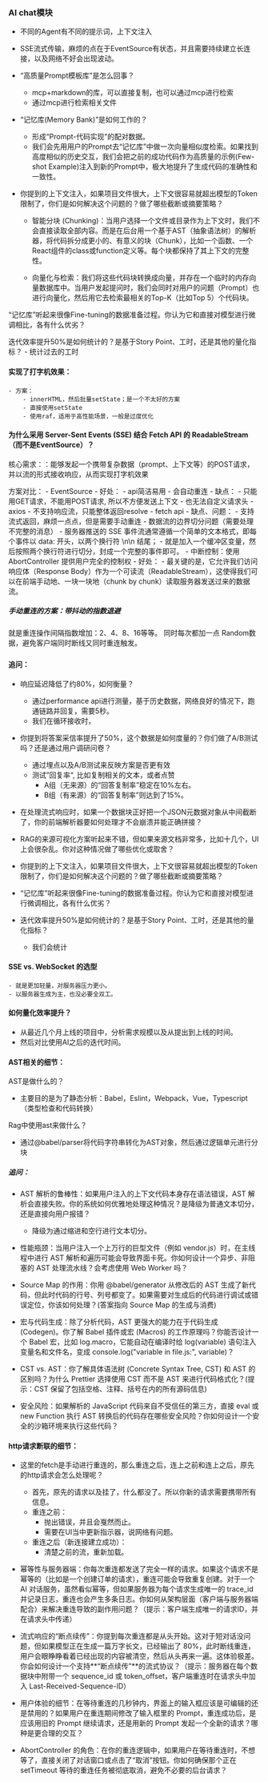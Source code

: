 
### AI chat模块
- 不同的Agent有不同的提示词，上下文注入

- SSE流式传输，麻烦的点在于EventSource有状态，并且需要持续建立长连接，以及网络不好会出现波动。


- “高质量Prompt模板库”是怎么回事？
    - mcp+markdown的库，可以直接复制，也可以通过mcp进行检索
    - 通过mcp进行检索相关文件


- “记忆库(Memory Bank)”是如何工作的？
    - 形成“Prompt-代码实现”的配对数据。
    - 我们会先用用户的Prompt去“记忆库”中做一次向量相似度检索。如果找到高度相似的历史交互，我们会把之前的成功代码作为高质量的示例(Few-shot Example)注入到新的Prompt中，极大地提升了生成代码的准确性和一致性。

- 你提到的上下文注入，如果项目文件很大，上下文很容易就超出模型的Token限制了，你们是如何解决这个问题的？做了哪些截断或摘要策略？

    - 智能分块 (Chunking)：当用户选择一个文件或目录作为上下文时，我们不会直接读取全部内容。而是在后台用一个基于AST（抽象语法树）的解析器，将代码拆分成更小的、有意义的块（Chunk），比如一个函数、一个React组件的class或function定义等。每个块都保持了其上下文的完整性。

    - 向量化与检索：我们将这些代码块转换成向量，并存在一个临时的内存向量数据库中。当用户发起提问时，我们会同时对用户的问题（Prompt）也进行向量化，然后用它去检索最相关的Top-K（比如Top 5）个代码块。

“记忆库”听起来很像Fine-tuning的数据准备过程。你认为它和直接对模型进行微调相比，各有什么优劣？

迭代效率提升50%是如何统计的？是基于Story Point、工时，还是其他的量化指标？
    - 统计过去的工时

#### 实现了打字机效果：
    - 方案：
        - innerHTML，然后批量setState；是一个不太好的方案
        - 直接使用setState
        - 使用raf，适用于高性能场景，一般是过度优化


#### 为什么采用 Server-Sent Events (SSE) 结合 Fetch API 的 ReadableStream（而不是EventSource）？
核心需求：：能够发起一个携带复杂数据（prompt、上下文等）的POST请求，并以流的形式接收响应，从而实现打字机效果

方案对比：
    - EventSource
        - 好处：
            - api简洁易用
            - 会自动重连
        - 缺点：
            - 只能用GET请求，不能用POST请求, 所以不方便发送上下文
            - 也无法自定义请求头
    - axios
        - 不支持响应流，只能整体返回resolve
    - fetch api
        - 缺点、问题：
            - 支持流式返回，麻烦一点点，但是需要手动重连
            - 数据流的边界切分问题（需要处理不完整的消息）
                - 服务器推送的 SSE 事件流通常遵循一个简单的文本格式，即每个事件以 data: 开头，以两个换行符 \n\n 结尾；
                - 就是加入一个缓冲区变量，然后按照两个换行符进行切分，封成一个完整的事件即可。
                - 中断控制：使用 AbortController 提供用户完全的控制权
        - 好处：
            - 最关键的是，它允许我们访问响应体（Response Body）作为一个可读流（ReadableStream），这使得我们可以在前端手动地、一块一块地（chunk by chunk）读取服务器发送过来的数据流。

##### 手动重连的方案：带抖动的指数退避
就是重连操作间隔指数增加：2、4、8、16等等。
同时每次都加一点 Random数据，避免客户端同时断线又同时重连触发。


##### 


#### 追问：

- 响应延迟降低了约80%，如何衡量？
    - 通过performance api进行测量，基于历史数据，网络良好的情况下，跑通链路并回复，需要5秒。
    - 我们在循环接收时，

- 你提到将答案采信率提升了50%，这个数据是如何度量的？你们做了A/B测试吗？还是通过用户调研问卷？
    - 通过埋点以及A/B测试来反映方案是否更有效
    - 测试”回复率“, 比如复制相关的文本，或者点赞
        - A组（无来源）的“回答复制率”稳定在10%左右。
        - B组（有来源）的“回答复制率”则达到了15%。
- 在处理流式响应时，如果一个数据块正好把一个JSON元数据对象从中间截断了，你的前端解析器要如何处理才不会崩溃并能正确拼接？

- RAG的来源可视化方案听起来不错，但如果来源文档非常多，比如十几个，UI上会很杂乱。你对这种情况做了哪些优化或取舍？


- 你提到的上下文注入，如果项目文件很大，上下文很容易就超出模型的Token限制了，你们是如何解决这个问题的？做了哪些截断或摘要策略？

- “记忆库”听起来很像Fine-tuning的数据准备过程。你认为它和直接对模型进行微调相比，各有什么优劣？

- 迭代效率提升50%是如何统计的？是基于Story Point、工时，还是其他的量化指标？
    - 我们会统计


#### SSE vs. WebSocket 的选型
    - 就是更加轻量，对服务器压力更小。
    - 以服务器生成为主，也没必要全双工。



#### 如何量化效率提升？

- 从最近几个月上线的项目中，分析需求规模以及从提出到上线的时间。
- 然后对比使用AI之后的迭代时间。





#### AST相关的细节：

AST是做什么的？
- 主要目的是为了静态分析：Babel，Eslint，Webpack，Vue，Typescript（类型检查和代码转换）

Rag中使用ast来做什么？

- 通过@babel/parser将代码字符串转化为AST对象，然后通过逻辑单元进行分块

##### 追问：
- AST 解析的鲁棒性：如果用户注入的上下文代码本身存在语法错误，AST 解析会直接失败。你的系统如何优雅地处理这种情况？是降级为普通文本切分，还是直接向用户报错？
    - 降级为通过缩进和空行进行文本切分。

- 性能瓶颈：当用户注入一个上万行的巨型文件（例如 vendor.js）时，在主线程中进行 AST 解析和遍历可能会导致界面卡死。你如何设计一个异步、非阻塞的 AST 处理流水线？会考虑使用 Web Worker 吗？

- Source Map 的作用：你用 @babel/generator 从修改后的 AST 生成了新代码，但此时代码的行号、列号都变了。如果需要对生成后的代码进行调试或错误定位，你该如何处理？(答案指向 Source Map 的生成与消费)

- 宏与代码生成：除了分析代码，AST 更强大的能力在于代码生成 (Codegen)。你了解 Babel 插件或宏 (Macros) 的工作原理吗？你能否设计一个 Babel 宏，比如 log.macro，它能自动在编译时给 log(variable) 语句注入变量名和文件名，变成 console.log("variable in file.js:", variable)？

- CST vs. AST：你了解具体语法树 (Concrete Syntax Tree, CST) 和 AST 的区别吗？为什么 Prettier 选择使用 CST 而不是 AST 来进行代码格式化？(提示：CST 保留了包括空格、注释、括号在内的所有源码信息)

- 安全风险：如果解析的 JavaScript 代码来自不受信任的第三方，直接 eval 或 new Function 执行 AST 转换后的代码存在哪些安全风险？你如何设计一个安全的沙箱环境来执行这些代码？


#### http请求断联的细节：
- 这里的fetch是手动进行重连的，那么重连之后，连上之前和连上之后，原先的http请求会怎么处理呢？
    - 首先，原先的请求以及挂了，什么都没了。所以你新的请求需要携带所有信息。
    - 重连之前：
        - 抛出错误，并且会戛然而止。
        - 需要在UI当中更新指示器，说网络有问题。
    - 重连之后（新连接建立成功）：
        - 清楚之前的流，重新加载。

- 幂等性与服务器端：你每次重连都发送了完全一样的请求。如果这个请求不是幂等的（比如是一个创建订单的请求），重连可能会导致重复创建。对于一个 AI 对话服务，虽然看似幂等，但如果服务器为每个请求生成唯一的 trace_id 并记录日志，重连也会产生多条日志。你如何从架构层面（客户端与服务器端配合）来解决重连导致的副作用问题？（提示：客户端生成唯一的请求ID，并在请求头中传递）

- 流式响应的“断点续传”：你提到每次重连都是从头开始。这对于短对话没问题，但如果模型正在生成一篇万字长文，已经输出了 80%，此时断线重连，用户会眼睁睁看着已经出现的内容被清空，然后从头再来一遍。这体验极差。你会如何设计一个支持**“断点续传”**的流式协议？（提示：服务器在每个数据块中附带一个 sequence_id 或 token_offset，客户端重连时在请求头中加入 Last-Received-Sequence-ID）

- 用户体验的细节：在等待重连的几秒钟内，界面上的输入框应该是可编辑的还是禁用的？如果用户在重连期间修改了输入框里的 Prompt，重连成功后，是应该用旧的 Prompt 继续请求，还是用新的 Prompt 发起一个全新的请求？哪种是更合理的交互？

- AbortController 的角色：在你的重连逻辑中，如果用户在等待重连时，不想等了，直接关闭了对话窗口或点击了“取消”按钮。你如何确保那个正在 setTimeout 等待的重连任务被彻底取消，避免不必要的后台请求？